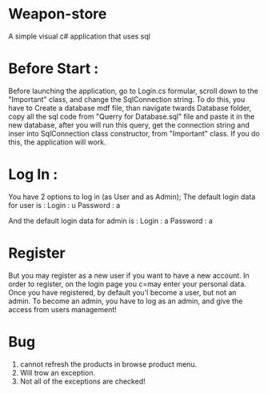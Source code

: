 # Weapon-store
A simple visual c# application that uses sql

# Before Start : 
Before launching the application, go to Login.cs formular, scroll down to the  "Important" class, and change the SqlConnection string.
To do this, you have to Create a database mdf file, than navigate twards Database folder, copy all the sql code from "Querry for Database.sql" file and paste it in the new database, after you will run this query, get the connection string and inser into SqlConnection class constructor, from "Important" class. If you do this, the application will work.

# Log In : 
You have 2 options to log in (as User and as Admin);
The default login data for user is : 
Login : u
Password : a

And the default login data for admin is : 
Login : a
Password : a

# Register
But you may register as a new user if you want to have a new account.
In order to register, on the login page you c=may enter your personal data.
Once you have registered, by default you'l become a user, but not an admin.
To become an admin, you have to log as an admin, and give the access from users management!

# Bug
1. cannot refresh the products in browse product menu.
2. Will trow an exception.
3. Not all of the exceptions are checked!
